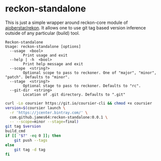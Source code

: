 # reckon-standalone

This is just a simple wrapper around reckon-core module of [ajoberstar/rekon](https://github.com/ajoberstar/reckon).
It allows one to use git tag based version inference outside of any particular (build) tool.

```
Reckon-standalone
Usage: reckon-standalone [options]
  --usage  <bool>
        Print usage and exit
  --help | -h  <bool>
        Print help message and exit
  --scope  <string?>
        Optional scope to pass to reckoner. One of "major", "minor", "patch". Defaults to "minor".
  --stage  <string?>
        Optional stage to pass to reckoner. Defaults to "rc".
  --git-dir  <string>
        Location of .git directory. Defaults to ".git"
```

```bash
curl -Lo coursier https://git.io/coursier-cli && chmod +x coursier
version=$(coursier launch \
  -r 'https://jcenter.bintray.com/' \
  com.github.james64:reckon-standalone:0.0.1 \
  -- --scope=minor --stage=final)
git tag $version
build_cmd
if [[ "$?" -eq 0 ]]; then
    git push --tags
else
    git tag -d tag
fi
```
